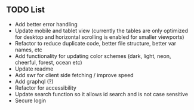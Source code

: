 ## TODO List

- Add better error handling
- Update mobile and tablet view (currently the tables are only optimized for desktop and horizontal scrolling is enabled for smaller viewports)
- Refactor to reduce duplicate code, better file structure, better var names, etc
- Add functionality for updating color schemes (dark, light, neon, cheerful, forest, ocean etc)
- Update readme
- Add swr for client side fetching / improve speed
- Add graphql (?)
- Refactor for accessibility
- Update search function so it allows id search and is not case sensitive
- Secure login